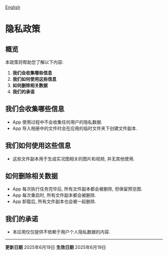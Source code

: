 
[English](/privacy/lightlive/?lang=en)

# 隐私政策

## 概览

本政策将帮助您了解以下内容:
1. **我们会收集哪些信息**
2. **我们如何使用这些信息**
3. **如何删除相关数据**
4. **我们的承诺**

## 我们会收集哪些信息

- App 使用过程中不会收集任何用户的隐私数据.
- App 导入相册中的文件时会在应用的临时文件夹下创建文件副本.

## 我们如何使用这些信息

- 这些文件副本用于生成实况图相关的图片和视频, 并无其他使用.

## 如何删除相关数据

- App 每次执行任务完毕后, 所有文件副本都会被删除, 但保留预览图.
- App 每次重启时, 所有文件副本都会被删除.
- App 卸载后, 所有文件副本也会被一起删除.

## 我们的承诺

- 本应用仅仅提供不依赖于用户个人隐私数据的内容.

---

**更新日期** 2025年6月19日
**生效日期** 2025年6月19日


